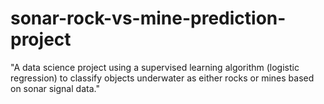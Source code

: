 # sonar-rock-vs-mine-prediction-project
"A data science project using a supervised learning algorithm (logistic regression) to classify objects underwater as either rocks or mines based on sonar signal data."
